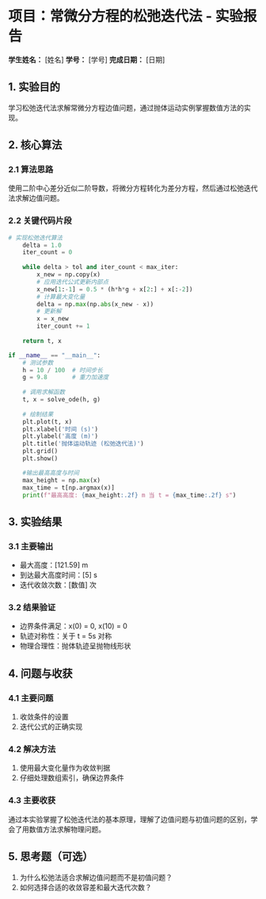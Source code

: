 # 项目：常微分方程的松弛迭代法 - 实验报告

**学生姓名：** [姓名] **学号：** [学号] **完成日期：** [日期]

## 1. 实验目的

学习松弛迭代法求解常微分方程边值问题，通过抛体运动实例掌握数值方法的实现。

## 2. 核心算法

### 2.1 算法思路

使用二阶中心差分近似二阶导数，将微分方程转化为差分方程，然后通过松弛迭代法求解边值问题。

### 2.2 关键代码片段

```python
# 实现松弛迭代算法
    delta = 1.0
    iter_count = 0
    
    while delta > tol and iter_count < max_iter:
        x_new = np.copy(x)
        # 应用迭代公式更新内部点
        x_new[1:-1] = 0.5 * (h*h*g + x[2:] + x[:-2])
        # 计算最大变化量
        delta = np.max(np.abs(x_new - x))
        # 更新解
        x = x_new
        iter_count += 1
    
    return t, x

if __name__ == "__main__":
    # 测试参数
    h = 10 / 100  # 时间步长
    g = 9.8       # 重力加速度
    
    # 调用求解函数
    t, x = solve_ode(h, g)
    
    # 绘制结果
    plt.plot(t, x)
    plt.xlabel('时间 (s)')
    plt.ylabel('高度 (m)')
    plt.title('抛体运动轨迹 (松弛迭代法)')
    plt.grid()
    plt.show()

    #输出最高高度与时间
    max_height = np.max(x)
    max_time = t[np.argmax(x)]
    print(f"最高高度: {max_height:.2f} m 当 t = {max_time:.2f} s")
```

## 3. 实验结果

### 3.1 主要输出

- 最大高度：[121.59] m
- 到达最大高度时间：[5] s
- 迭代收敛次数：[数值] 次

### 3.2 结果验证

- 边界条件满足：x(0) = 0, x(10) = 0
- 轨迹对称性：关于 t = 5s 对称
- 物理合理性：抛体轨迹呈抛物线形状

## 4. 问题与收获

### 4.1 主要问题

1. 收敛条件的设置
2. 迭代公式的正确实现

### 4.2 解决方法

1. 使用最大变化量作为收敛判据
2. 仔细处理数组索引，确保边界条件

### 4.3 主要收获

通过本实验掌握了松弛迭代法的基本原理，理解了边值问题与初值问题的区别，学会了用数值方法求解物理问题。

## 5. 思考题（可选）

1. 为什么松弛法适合求解边值问题而不是初值问题？
2. 如何选择合适的收敛容差和最大迭代次数？
